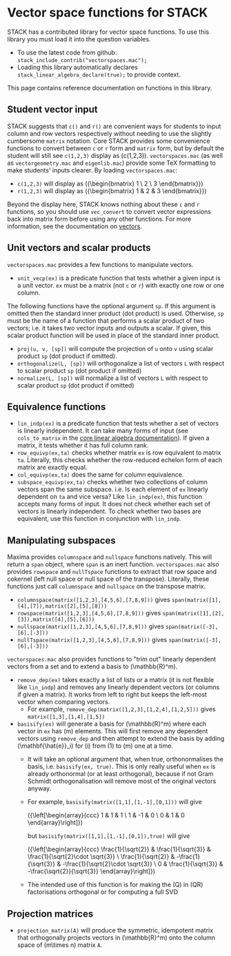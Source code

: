 # Vector space functions for STACK

STACK has a contributed library for vector space functions.  To use this library you must load it into the question variables.

* To use the latest code from github: `stack_include_contrib("vectorspaces.mac");`
* Loading this library automatically declares `stack_linear_algebra_declare(true);` to provide context.

This page contains reference documentation on functions in this library.

## Student vector input

STACK suggests that `c()` and `r()` are convenient ways for students to input column and row vectors respectively without needing to use the slightly cumbersome `matrix` notation. Core STACK provides some convenience functions to convert between `c` or `r` form and `matrix` form, but by default the student will still see `c(1,2,3)` display as \(c(1,2,3)\). `vectorspaces.mac` (as well as `vectorgeometry.mac` and `eigenlib.mac`) provide some TeX formatting to make students' inputs clearer. By loading `vectorspaces.mac`: 

* `c(1,2,3)` will display as \({\begin{bmatrix} 1 \\ 2 \\ 3 \end{bmatrix}}\)
* `r(1,2,3)` will display as \({\begin{bmatrix} 1 & 2 & 3 \end{bmatrix}}\)

Beyond the display here, STACK knows nothing about these `c` and `r` functions, so you should use `vec_convert` to convert vector expressions back into matrix form before using any other functions. For more information, see the documentation on [vectors](Vectors.md).

## Unit vectors and scalar products

`vectorspaces.mac` provides a few functions to manipulate vectors. 

* `unit_vecp(ex)` is a predicate function that tests whether a given input is a unit vector. `ex` must be a matrix (not `c` or `r`) with exactly one row or one column.

The following functions have the optional argument `sp`. If this argument is omitted then the standard inner product (dot product) is used. Otherwise, `sp` must be the name of a function that performs a scalar product of two vectors; i.e. it takes two vector inputs and outputs a scalar. If given, this scalar product function will be used in place of the standard inner product.
  
* `proj(u, v, [sp])` will compute the projection of `u` onto `v` using scalar product `sp` (dot product if omitted).
* `orthogonalize(L, [sp])` will orthogonalize a list of vectors `L` with respect to scalar product `sp` (dot product if omitted)
* `normalize(L, [sp])` will normalize a list of vectors `L` with respect to scalar product `sp` (dot product if omitted)

## Equivalence functions

* `lin_indp(ex)` is a predicate function that tests whether a set of vectors is linearly independent. It can take many forms of input (see `cols_to_matrix` in the [core linear algebra documentation](Linear_algebra_core.md)). If given a matrix, it tests whether it has full column rank.
* `row_equivp(ex,ta)` checks whether matrix `ex` is row equivalent to matrix `ta`. Literally, this checks whether the row-reduced echelon form of each matrix are exactly equal.
* `col_equivp(ex,ta)` does the same for column equivalence.
* `subspace_equivp(ex,ta)` checks whether two collections of column vectors span the same subspace. i.e. Is each element of `ex` linearly dependent on `ta` and vice versa? Like `lin_indp(ex)`, this function accepts many forms of input. It does not check whether each set of vectors is linearly independent. To check whether two bases are equivalent, use this function in conjunction with `lin_indp`.

## Manipulating subspaces

Maxima provides `columnspace` and `nullspace` functions natively. This will return a `span` object, where `span` is an inert function. `vectorspaces.mac` also provides `rowspace` and `nullTspace` functions to extract that row space and cokernel (left null space or null space of the transpose). Literally, these functions just call `columnspace` and `nullspace` on the transpose matrix.

* `columnspace(matrix([1,2,3],[4,5,6],[7,8,9]))` gives `span(matrix([1],[4],[7]),matrix([2],[5],[8]))`
* `rowspace(matrix([1,2,3],[4,5,6],[7,8,9]))` gives `span(matrix([1],[2],[3]),matrix([4],[5],[6]))`
* `nullspace(matrix([1,2,3],[4,5,6],[7,8,9]))` gives `span(matrix([-3],[6],[-3]))`
* `nullTspace(matrix([1,2,3],[4,5,6],[7,8,9]))` gives `span(matrix([-3],[6],[-3]))`

`vectorspaces.mac` also provides functions to "trim out" linearly dependent vectors from a set and to extend a basis to \(\mathbb{R}^m\).

* `remove_dep(ex)` takes exactly a list of lists or a matrix (it is not flexible like `lin_indp`) and removes any linearly dependent vectors (or columns if given a matrix). It works from left to right but keeps the left-most vector when comparing vectors.
  * For example, `remove_dep(matrix([1,2,3],[1,2,4],[1,2,5]))` gives `matrix([1,3],[1,4],[1,5])`
* `basisify(ex)` will generate a basis for \(\mathbb{R}^m\) where each vector in `ex` has \(m\) elements. This will first remove any dependent vectors using `remove_dep` and then attempt to extend the basis by adding \(\mathbf{\hat{e}}_i\) for \(i\) from \(1\) to \(m\) one at a time.
  * It will take an optional argument that, when true, orthonormalises the basis, i.e. `basisify(ex, true)`. This is only really useful when `ex` is already orthonormal (or at least orthogonal), because if not Gram Schmidt orthogonalisation will remove most of the original vectors anyway.
  * For example, `basisify(matrix([1,1],[1,-1],[0,1]))` will give

    \({\left[\begin{array}{ccc} 1 & 1 & 1 \\ 1 & -1 & 0 \\ 0 & 1 & 0 \end{array}\right]}\)

    but `basisify(matrix([1,1],[1,-1],[0,1]),true)` will give

    \({\left[\begin{array}{ccc} \frac{1}{\sqrt{2}} & \frac{1}{\sqrt{3}} & \frac{1}{\sqrt{2}\cdot \sqrt{3}} \\ \frac{1}{\sqrt{2}} & -\frac{1}{\sqrt{3}} & -\frac{1}{\sqrt{2}\cdot \sqrt{3}} \\ 0 & \frac{1}{\sqrt{3}} & -\frac{\sqrt{2}}{\sqrt{3}} \end{array}\right]}\)

  * The intended use of this function is for making the \(Q\) in \(QR\) factorisations orthogonal or for computing a full SVD
 
## Projection matrices

* `projection_matrix(A)` will produce the symmetric, idempotent matrix that orthogonally projects vectors in \(\mathbb{R}^m\) onto the column space of \(m\times n\) matrix `A`. 
